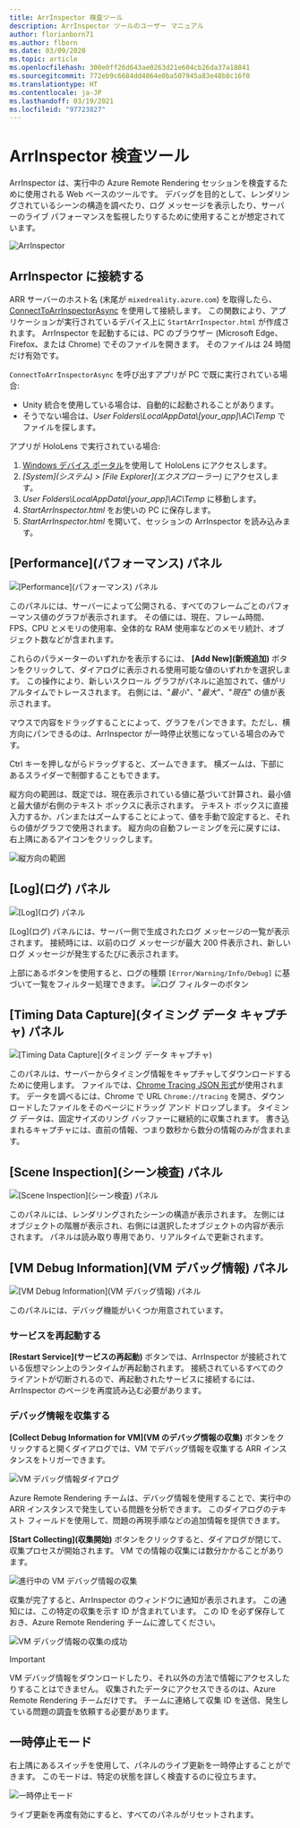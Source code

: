 ```yaml
---
title: ArrInspector 検査ツール
description: ArrInspector ツールのユーザー マニュアル
author: florianborn71
ms.author: flborn
ms.date: 03/09/2020
ms.topic: article
ms.openlocfilehash: 300e0ff26d643ae0263d21e604cb26da37a18841
ms.sourcegitcommit: 772eb9c6684dd4864e0ba507945a83e48b8c16f0
ms.translationtype: HT
ms.contentlocale: ja-JP
ms.lasthandoff: 03/19/2021
ms.locfileid: "97723827"
---
```

# <a name="the-arrinspector-inspection-tool"></a>ArrInspector 検査ツール

ArrInspector は、実行中の Azure Remote Rendering セッションを検査するために使用される Web ベースのツールです。 デバッグを目的として、レンダリングされているシーンの構造を調べたり、ログ メッセージを表示したり、サーバーのライブ パフォーマンスを監視したりするために使用することが想定されています。

![ArrInspector](./media/arr-inspector.png)

## <a name="connecting-to-the-arrinspector"></a>ArrInspector に接続する

ARR サーバーのホスト名 (末尾が `mixedreality.azure.com`) を取得したら、[ConnectToArrInspectorAsync](../../how-tos/frontend-apis.md#connect-to-arr-inspector) を使用して接続します。 この関数により、アプリケーションが実行されているデバイス上に `StartArrInspector.html` が作成されます。 ArrInspector を起動するには、PC のブラウザー (Microsoft Edge、Firefox、または Chrome) でそのファイルを開きます。 そのファイルは 24 時間だけ有効です。

`ConnectToArrInspectorAsync` を呼び出すアプリが PC で既に実行されている場合:

* Unity 統合を使用している場合は、自動的に起動されることがあります。
* そうでない場合は、*User Folders\\LocalAppData\\[your_app]\\AC\\Temp* でファイルを探します。

アプリが HoloLens で実行されている場合:

1. [Windows デバイス ポータル](/windows/mixed-reality/using-the-windows-device-portal)を使用して HoloLens にアクセスします。
1. *[System]\(システム\) > [File Explorer]\(エクスプローラー\)* にアクセスします。
1. *User Folders\\LocalAppData\\[your_app]\\AC\\Temp* に移動します。
1. *StartArrInspector.html* をお使いの PC に保存します。
1. *StartArrInspector.html* を開いて、セッションの ArrInspector を読み込みます。

## <a name="the-performance-panel"></a>[Performance]\(パフォーマンス\) パネル

![[Performance]\(パフォーマンス\) パネル](./media/performance-panel.png)

このパネルには、サーバーによって公開される、すべてのフレームごとのパフォーマンス値のグラフが表示されます。 その値には、現在、フレーム時間、FPS、CPU とメモリの使用率、全体的な RAM 使用率などのメモリ統計、オブジェクト数などが含まれます。

これらのパラメーターのいずれかを表示するには、 **[Add New]\(新規追加\)** ボタンをクリックして、ダイアログに表示される使用可能な値のいずれかを選択します。 この操作により、新しいスクロール グラフがパネルに追加されて、値がリアルタイムでトレースされます。 右側には、"*最小*"、"*最大*"、"*現在*" の値が表示されます。

マウスで内容をドラッグすることによって、グラフをパンできます。ただし、横方向にパンできるのは、ArrInspector が一時停止状態になっている場合のみです。

Ctrl キーを押しながらドラッグすると、ズームできます。 横ズームは、下部にあるスライダーで制御することもできます。

縦方向の範囲は、既定では、現在表示されている値に基づいて計算され、最小値と最大値が右側のテキスト ボックスに表示されます。 テキスト ボックスに直接入力するか、パンまたはズームすることによって、値を手動で設定すると、それらの値がグラフで使用されます。 縦方向の自動フレーミングを元に戻すには、右上隅にあるアイコンをクリックします。

![縦方向の範囲](./media/vertical-range.png)

## <a name="the-log-panel"></a>[Log]\(ログ\) パネル

![[Log]\(ログ\) パネル](./media/log-panel.png)

[Log]\(ログ\) パネルには、サーバー側で生成されたログ メッセージの一覧が表示されます。 接続時には、以前のログ メッセージが最大 200 件表示され、新しいログ メッセージが発生するたびに表示されます。

上部にあるボタンを使用すると、ログの種類 `[Error/Warning/Info/Debug]` に基づいて一覧をフィルター処理できます。
![ログ フィルターのボタン](./media/log-filter.png)

## <a name="the-timing-data-capture-panel"></a>[Timing Data Capture]\(タイミング データ キャプチャ\) パネル

![[Timing Data Capture]\(タイミング データ キャプチャ\)](./media/timing-data-capture.png)

このパネルは、サーバーからタイミング情報をキャプチャしてダウンロードするために使用します。 ファイルでは、[Chrome Tracing JSON 形式](https://docs.google.com/document/d/1CvAClvFfyA5R-PhYUmn5OOQtYMH4h6I0nSsKchNAySU/edit)が使用されます。 データを調べるには、Chrome で URL `Chrome://tracing` を開き、ダウンロードしたファイルをそのページにドラッグ アンド ドロップします。 タイミング データは、固定サイズのリング バッファーに継続的に収集されます。 書き込まれるキャプチャには、直前の情報、つまり数秒から数分の情報のみが含まれます。

## <a name="the-scene-inspection-panel"></a>[Scene Inspection]\(シーン検査\) パネル

![[Scene Inspection]\(シーン検査\) パネル](./media/scene-inspection-panel.png)

このパネルには、レンダリングされたシーンの構造が表示されます。 左側にはオブジェクトの階層が表示され、右側には選択したオブジェクトの内容が表示されます。 パネルは読み取り専用であり、リアルタイムで更新されます。

## <a name="the-vm-debug-information-panel"></a>[VM Debug Information]\(VM デバッグ情報\) パネル

![[VM Debug Information]\(VM デバッグ情報\) パネル](./media/state-debugger-panel.png)

このパネルには、デバッグ機能がいくつか用意されています。

### <a name="restart-service"></a>サービスを再起動する

**[Restart Service]\(サービスの再起動\)** ボタンでは、ArrInspector が接続されている仮想マシン上のランタイムが再起動されます。 接続されているすべてのクライアントが切断されるので、再起動されたサービスに接続するには、ArrInspector のページを再度読み込む必要があります。

### <a name="collect-debug-information"></a>デバッグ情報を収集する

**[Collect Debug Information for VM]\(VM のデバッグ情報の収集\)** ボタンをクリックすると開くダイアログでは、VM でデバッグ情報を収集する ARR インスタンスをトリガーできます。

![VM デバッグ情報ダイアログ](./media/state-debugger-dialog.png)

Azure Remote Rendering チームは、デバッグ情報を使用することで、実行中の ARR インスタンスで発生している問題を分析できます。 このダイアログのテキスト フィールドを使用して、問題の再現手順などの追加情報を提供できます。

**[Start Collecting]\(収集開始\)** ボタンをクリックすると、ダイアログが閉じて、収集プロセスが開始されます。 VM での情報の収集には数分かかることがあります。

![進行中の VM デバッグ情報の収集](./media/state-debugger-panel-in-progress.png)

収集が完了すると、ArrInspector のウィンドウに通知が表示されます。 この通知には、この特定の収集を示す ID が含まれています。 この ID を必ず保存しておき、Azure Remote Rendering チームに渡してください。

![VM デバッグ情報の収集の成功](./media/state-debugger-snackbar-success.png)

> [!IMPORTANT]
> VM デバッグ情報をダウンロードしたり、それ以外の方法で情報にアクセスしたりすることはできません。 収集されたデータにアクセスできるのは、Azure Remote Rendering チームだけです。 チームに連絡して収集 ID を送信、発生している問題の調査を依頼する必要があります。

## <a name="pause-mode"></a>一時停止モード

右上隅にあるスイッチを使用して、パネルのライブ更新を一時停止することができます。 このモードは、特定の状態を詳しく検査するのに役立ちます。

![一時停止モード](./media/pause-mode.png)

ライブ更新を再度有効にすると、すべてのパネルがリセットされます。